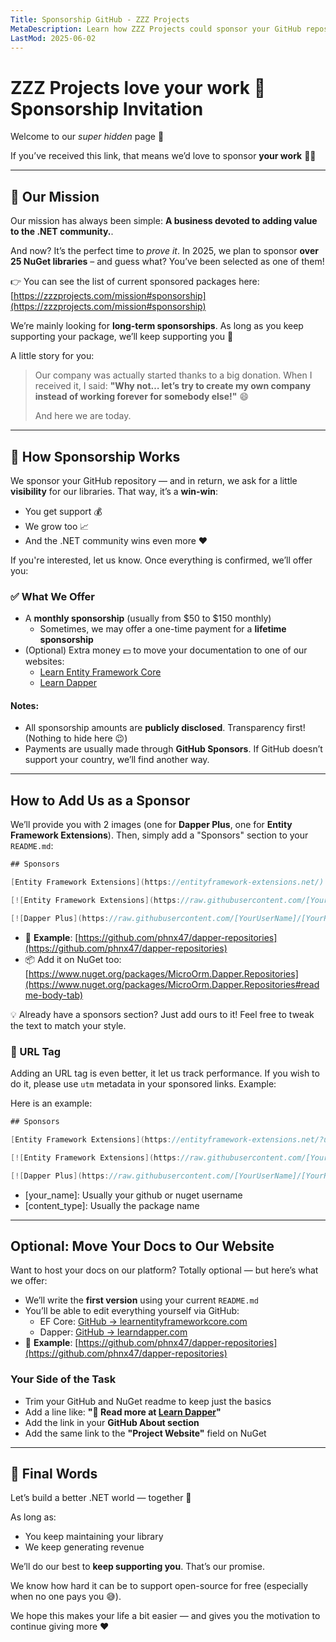 ```yaml
---
Title: Sponsorship GitHub - ZZZ Projects
MetaDescription: Learn how ZZZ Projects could sponsor your GitHub repository
LastMod: 2025-06-02
---
```


# ZZZ Projects love your work  💖 Sponsorship Invitation

Welcome to our *super hidden* page 👀

If you’ve received this link, that means we’d love to sponsor **your work** 🎉🥳

---

## 🎯 Our Mission

Our mission has always been simple: **A business devoted to adding value to the .NET community.**.

And now? It’s the perfect time to *prove it*.
In 2025, we plan to sponsor **over 25 NuGet libraries** – and guess what? You’ve been selected as one of them!

👉 You can see the list of current sponsored packages here:
[https://zzzprojects.com/mission#sponsorship](https://zzzprojects.com/mission#sponsorship)

We’re mainly looking for **long-term sponsorships**.
As long as you keep supporting your package, we’ll keep supporting you 💪

A little story for you:

> Our company was actually started thanks to a big donation. When I received it, I said:
> **"Why not… let’s try to create my own company instead of working forever for somebody else!"** 😄
>
> And here we are today.

---

## 💸 How Sponsorship Works

We sponsor your GitHub repository — and in return, we ask for a little **visibility** for our libraries.
That way, it’s a **win-win**:

- You get support 💰
- We grow too 📈
- And the .NET community wins even more ❤️

If you're interested, let us know. Once everything is confirmed, we’ll offer you:

### ✅ What We Offer

- A **monthly sponsorship** (usually from $50 to $150 monthly)
   - Sometimes, we may offer a one-time payment for a **lifetime sponsorship**
- (Optional) Extra money 💵 to move your documentation to one of our websites:
   - [Learn Entity Framework Core](https://www.learnentityframeworkcore.com/)
   - [Learn Dapper](https://www.learndapper.com/)

#### Notes:

- All sponsorship amounts are **publicly disclosed**. Transparency first! (Nothing to hide here 😉)
- Payments are usually made through **GitHub Sponsors**. If GitHub doesn’t support your country, we’ll find another way.

---

## How to Add Us as a Sponsor

We’ll provide you with 2 images (one for **Dapper Plus**, one for **Entity Framework Extensions**).
Then, simply add a "Sponsors" section to your `README.md`:

```csharp
## Sponsors

[Entity Framework Extensions](https://entityframework-extensions.net/) and [Dapper Plus](https://dapper-plus.net/) are major sponsors and proud to contribute to the development of **YOUR LIBRARY NAME**.

[![Entity Framework Extensions](https://raw.githubusercontent.com/[YourUserName]/[YourRepo]/[master or main]/entity-framework-extensions-sponsor.png)](https://entityframework-extensions.net/bulk-insert)

[![Dapper Plus](https://raw.githubusercontent.com/[YourUserName]/[YourRepo]/[master or main]/dapper-plus-sponsor.png)](https://dapper-plus.net/bulk-insert)
```

- 🔗 **Example**: [https://github.com/phnx47/dapper-repositories](https://github.com/phnx47/dapper-repositories)
- 📦 Add it on NuGet too: [https://www.nuget.org/packages/MicroOrm.Dapper.Repositories](https://www.nuget.org/packages/MicroOrm.Dapper.Repositories#readme-body-tab)

💡 Already have a sponsors section? Just add ours to it! Feel free to tweak the text to match your style.

### 🔗 URL Tag

Adding an URL tag is even better, it let us track performance. If you wish to do it, please use `utm` metadata in your sponsored links. Example:

Here is an example: 

```csharp
## Sponsors

[Entity Framework Extensions](https://entityframework-extensions.net/?utm_source=[your_name]&utm_medium=[content_type]) and [Dapper Plus](https://dapper-plus.net/?utm_source=[your_name]&utm_medium=[content_type]) are major sponsors and proud to contribute to the development of **YOUR LIBRARY NAME**.

[![Entity Framework Extensions](https://raw.githubusercontent.com/[YourUserName]/[YourRepo]/[master or main]/entity-framework-extensions-sponsor.png)](https://entityframework-extensions.net/bulk-insert?utm_source=[your_name]&utm_medium=[content_type])

[![Dapper Plus](https://raw.githubusercontent.com/[YourUserName]/[YourRepo]/[master or main]/dapper-plus-sponsor.png)](https://dapper-plus.net/bulk-insert?utm_source=[your_name]&utm_medium=[content_type])
```

- [your_name]: Usually your github or nuget username
- [content_type]: Usually the package name

---

## Optional: Move Your Docs to Our Website

Want to host your docs on our platform? Totally optional — but here’s what we offer:

- We’ll write the **first version** using your current `README.md`
- You’ll be able to edit everything yourself via GitHub:
   - EF Core: [GitHub → learnentityframeworkcore.com](https://github.com/zzzprojects/docs/tree/master/learnentityframeworkcore.com/pages/extensions)
   - Dapper: [GitHub → learndapper.com](https://github.com/zzzprojects/docs/tree/master/learndapper.com/pages/extensions)
- 🔗 **Example**: [https://github.com/phnx47/dapper-repositories](https://github.com/phnx47/dapper-repositories)

### Your Side of the Task

- Trim your GitHub and NuGet readme to keep just the basics
- Add a line like: **"📘 Read more at [Learn Dapper](your-docs-url)"**
- Add the link in your **GitHub About section**
- Add the same link to the **"Project Website"** field on NuGet

---

## 🤝 Final Words

Let’s build a better .NET world — together 🧡

As long as:

- You keep maintaining your library
- We keep generating revenue

We’ll do our best to **keep supporting you**. That’s our promise.

We know how hard it can be to support open-source for free (especially when no one pays you 😅).

We hope this makes your life a bit easier — and gives you the motivation to continue giving more ❤️